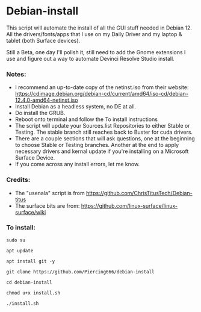 # Debian-install
This script will automate the install of all the GUI stuff needed in Debian 12. All the drivers/fonts/apps that I use on my Daily Driver and my laptop & tablet (both Surface devices).

Still a Beta, one day I'll polish it, still need to add the Gnome extensions I use and figure out a way to automate Devinci Resolve Studio install.



### Notes:
- I recommend an up-to-date copy of the netinst.iso from their website: https://cdimage.debian.org/debian-cd/current/amd64/iso-cd/debian-12.4.0-amd64-netinst.iso
- Install Debian as a headless system, no DE at all.
- Do install the GRUB.
- Reboot onto terminal and follow the To install instructions
- The script will update your Sources.list Repositories to either Stable or Testing. The stable branch still reaches back to Buster for cuda drivers.
- There are a couple sections that will ask questions, one at the beginning to choose Stable or Testing branches. Another at the end to apply necessary drivers and kernal update if you're installing on a Microsoft Surface Device.
- If you come across any install errors, let me know. 

### Credits:
- The "usenala" script is from https://github.com/ChrisTitusTech/Debian-titus
- The surface bits are from: https://github.com/linux-surface/linux-surface/wiki
 
### To install:

```
sudo su

apt update

apt install git -y

git clone https://github.com/Piercing666/debian-install

cd debian-install

chmod u+x install.sh

./install.sh
